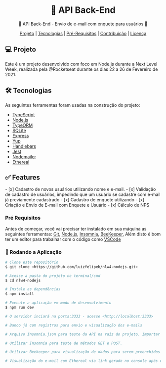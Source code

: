 <h1 align="center">🔗 API Back-End</h1>

<p align="center">🚀 API Back-End - Envio de e-mail com enquete para usuários 🚀</p>

<p align="center">
 <a href="#projeto">Projeto</a> |
 <a href="#tecnologias">Tecnologias</a> | 
 <a href="#roadmap">Pré-Requisitos</a> | 
 <a href="#contribuicao">Contribuição</a> | 
 <a href="#licenc-a">Licença</a> 
</p>

<h2 align="left">💻 Projeto</h2>
<p>Este é um projeto desenvolvido com foco em Node.js durante a Next Level Week, realizada pela @Rocketseat durante os dias 22 a 26 de Fevereiro de 2021.</p>

<h2 align="left">🛠 Tecnologias</h2>
<p>As seguintes ferramentas foram usadas na construção do projeto:</p>

- [TypeScript](https://nodejs.org/en/)
- [Node.js](https://nodejs.org/en/)
- [TypeORM](https://typeorm.io/#/)
- [SQLite](https://www.sqlite.org/index.html)
- [Express](https://expressjs.com/pt-br/)
- [Yup](https://www.npmjs.com/package/yup?activeTab=readme#api)
- [Handlebars](https://handlebarsjs.com/)
- [Jest](https://jestjs.io/)
- [Nodemailer](https://nodemailer.com/about/)
- [Ethereal](https://ethereal.email/)


<h2 align="left">✅ Features</h2>
- [x] Cadastro de novos usuários utilizando nome e e-mail.
- [x] Validação de cadastro de usuários, impedindo que um usuário se cadastre com e-mail já previamente cadastrado
- [x] Cadastro de enquete utilizando
- [x] Criação e Envio de E-mail com Enquete e Usuário
- [x] Cálculo de NPS
 
### Pré Requisitos

Antes de começar, você vai precisar ter instalado em sua máquina as seguintes ferramentas:
[Git](https://git-scm.com), [Node.js](https://nodejs.org/en/), [Insomnia](https://insomnia.rest/download/), [BeeKeeper](https://www.beekeeperstudio.io/), 
Além disto é bom ter um editor para trabalhar com o código como [VSCode](https://code.visualstudio.com/)

### 🎲 Rodando a Aplicação

```bash
# Clone este repositório
$ git clone <https://github.com/luizfelipeb/nlw4-nodejs.git>

# Acesse a pasta do projeto no terminal/cmd
$ cd nlw4-nodejs

# Instale as dependências
$ npm install

# Execute a aplicação em modo de desenvolvimento
$ npm run dev

# O servidor inciará na porta:3333 - acesse <http://localhost:3333>

# Banco já com registros para envio e visualização dos e-mails

# Arquivo Insomnia.json para teste da API na raíz do projeto. Importar para o Insomnia

# Utilizar Insomnia para teste de métodos GET e POST. 

# Utilizar Beekeeper para visualização de dados para serem preenchidos no corpo da requisição dos métodos POST no Insomnia. Abrir o arquivo em ./database/database.sqlite

# Visualização do e-mail com Ethereal via link gerado no console após execução do Método POST em SendEmail no Insomnia.

```






